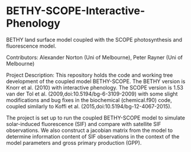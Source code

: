 # BETHY-SCOPE-Interactive-Phenology
BETHY land surface model coupled with the SCOPE photosynthesis and fluorescence model. 

Contributors: Alexander Norton (Uni of Melbourne), Peter Rayner (Uni of Melbourne)

Project Description: 
This repository holds the code and working tree development of the coupled model BETHY-SCOPE. 
The BETHY version is Knorr et al. (2010) with interactive phenology. The SCOPE version is 1.53 
van der Tol et al. (2009,doi:10.5194/bg-6-3109-2009) with some slight modifications and bug fixes in the biochemical (chemical.f90) code, coupled similarly to Koffi et al. 
(2015,doi:10.5194/bg-12-4067-2015). 

The project is set up to run the coupled BETHY-SCOPE model to simulate solar-induced fluorescence
(SIF) and compare with satellite SIF observations. We also construct a jacobian matrix from the 
model to determine information content of SIF observations in the context of the model parameters 
and gross primary production (GPP). 
